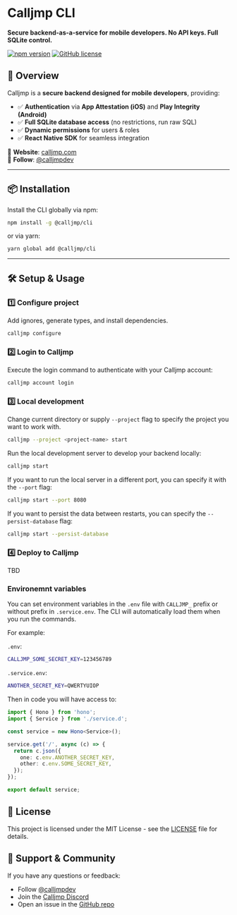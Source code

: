 # Calljmp CLI

**Secure backend-as-a-service for mobile developers. No API keys. Full SQLite control.**

[![npm version](https://img.shields.io/npm/v/@calljmp/cli)](https://www.npmjs.com/package/@calljmp/cli)
[![GitHub license](https://img.shields.io/github/license/Calljmp/calljmp-cli)](LICENSE)

## 🚀 Overview

Calljmp is a **secure backend designed for mobile developers**, providing:

- ✅ **Authentication** via **App Attestation (iOS)** and **Play Integrity (Android)**
- ✅ **Full SQLite database access** (no restrictions, run raw SQL)
- ✅ **Dynamic permissions** for users & roles
- ✅ **React Native SDK** for seamless integration

🔹 **Website**: [calljmp.com](https://calljmp.com)  
🔹 **Follow**: [@calljmpdev](https://x.com/calljmpdev)

---

## 📦 Installation

Install the CLI globally via npm:

```sh
npm install -g @calljmp/cli
```

or via yarn:

```sh
yarn global add @calljmp/cli
```

---

## 🛠️ Setup & Usage

### 1️⃣ Configure project

Add ignores, generate types, and install dependencies.

```sh
calljmp configure
```

### 2️⃣ Login to Calljmp

Execute the login command to authenticate with your Calljmp account:

```sh
calljmp account login
```

### 3️⃣ Local development

Change current directory or supply `--project` flag to specify the project you want to work with.

```sh
calljmp --project <project-name> start
```

Run the local development server to develop your backend locally:

```sh
calljmp start
```

If you want to run the local server in a different port, you can specify it with the `--port` flag:

```sh
calljmp start --port 8080
```

If you want to persist the data between restarts, you can specify the `--persist-database` flag:

```sh
calljmp start --persist-database
```

### 4️⃣ Deploy to Calljmp

TBD

### Environemnt variables

You can set environment variables in the `.env` file with `CALLJMP_` prefix or without prefix in `.service.env`. The CLI will automatically load them when you run the commands.

For example:

`.env`:

```sh
CALLJMP_SOME_SECRET_KEY=123456789
```

`.service.env`:

```sh
ANOTHER_SECRET_KEY=QWERTYUIOP
```

Then in code you will have access to:

```typescript
import { Hono } from 'hono';
import { Service } from './service.d';

const service = new Hono<Service>();

service.get('/', async (c) => {
  return c.json({
    one: c.env.ANOTHER_SECRET_KEY,
    other: c.env.SOME_SECRET_KEY,
  });
});

export default service;
```

## 📄 License

This project is licensed under the MIT License - see the [LICENSE](LICENSE) file for details.

## 💬 Support & Community

If you have any questions or feedback:

- Follow [@calljmpdev](https://x.com/calljmpdev)
- Join the [Calljmp Discord](https://discord.gg/DHsrADPUC6)
- Open an issue in the [GitHub repo](https://github.com/Calljmp/calljmp-cli/issues)
